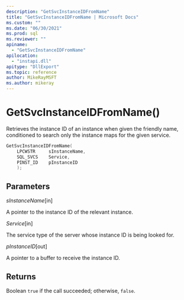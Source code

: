 ```yaml
---
description: "GetSvcInstanceIDFromName"
title: "GetSvcInstanceIDFromName | Microsoft Docs"
ms.custom: ""
ms.date: "06/30/2021"
ms.prod: sql
ms.reviewer: ""
apiname: 
  - "GetSvcInstanceIDFromName"
apilocation: 
  - "instapi.dll"
apitype: "DllExport"
ms.topic: reference
author: MikeRayMSFT
ms.author: mikeray
---
```


# GetSvcInstanceIDFromName()

Retrieves the instance ID of an instance when given the friendly name, conditioned to search only the instance maps for the given service.

```c
GetSvcInstanceIDFromName(
    LPCWSTR     sInstanceName,
    SQL_SVCS    Service,
    PINST_ID    pInstanceID
    );
```

## Parameters

*sInstanceName*[in]

A pointer to the instance ID of the relevant instance.

*Service*[in]

The service type of the server whose instance ID is being looked for.

*pInstanceID*[out]

A pointer to a buffer to receive the instance ID.

## Returns

Boolean
   `true` if the call succeeded; otherwise, `false`.